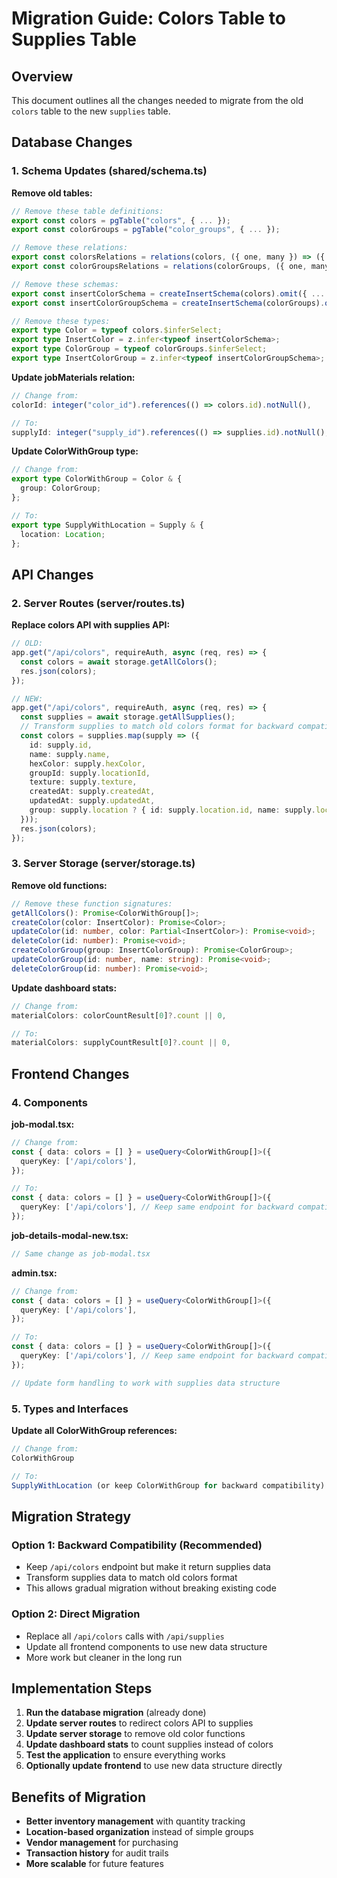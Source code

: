 # Migration Guide: Colors Table to Supplies Table

## Overview
This document outlines all the changes needed to migrate from the old `colors` table to the new `supplies` table.

## Database Changes

### 1. Schema Updates (shared/schema.ts)

**Remove old tables:**
```typescript
// Remove these table definitions:
export const colors = pgTable("colors", { ... });
export const colorGroups = pgTable("color_groups", { ... });

// Remove these relations:
export const colorsRelations = relations(colors, ({ one, many }) => ({ ... }));
export const colorGroupsRelations = relations(colorGroups, ({ one, many }) => ({ ... }));

// Remove these schemas:
export const insertColorSchema = createInsertSchema(colors).omit({ ... });
export const insertColorGroupSchema = createInsertSchema(colorGroups).omit({ ... });

// Remove these types:
export type Color = typeof colors.$inferSelect;
export type InsertColor = z.infer<typeof insertColorSchema>;
export type ColorGroup = typeof colorGroups.$inferSelect;
export type InsertColorGroup = z.infer<typeof insertColorGroupSchema>;
```

**Update jobMaterials relation:**
```typescript
// Change from:
colorId: integer("color_id").references(() => colors.id).notNull(),

// To:
supplyId: integer("supply_id").references(() => supplies.id).notNull(),
```

**Update ColorWithGroup type:**
```typescript
// Change from:
export type ColorWithGroup = Color & {
  group: ColorGroup;
};

// To:
export type SupplyWithLocation = Supply & {
  location: Location;
};
```

## API Changes

### 2. Server Routes (server/routes.ts)

**Replace colors API with supplies API:**
```typescript
// OLD:
app.get("/api/colors", requireAuth, async (req, res) => {
  const colors = await storage.getAllColors();
  res.json(colors);
});

// NEW:
app.get("/api/colors", requireAuth, async (req, res) => {
  const supplies = await storage.getAllSupplies();
  // Transform supplies to match old colors format for backward compatibility
  const colors = supplies.map(supply => ({
    id: supply.id,
    name: supply.name,
    hexColor: supply.hexColor,
    groupId: supply.locationId,
    texture: supply.texture,
    createdAt: supply.createdAt,
    updatedAt: supply.updatedAt,
    group: supply.location ? { id: supply.location.id, name: supply.location.name } : null
  }));
  res.json(colors);
});
```

### 3. Server Storage (server/storage.ts)

**Remove old functions:**
```typescript
// Remove these function signatures:
getAllColors(): Promise<ColorWithGroup[]>;
createColor(color: InsertColor): Promise<Color>;
updateColor(id: number, color: Partial<InsertColor>): Promise<void>;
deleteColor(id: number): Promise<void>;
createColorGroup(group: InsertColorGroup): Promise<ColorGroup>;
updateColorGroup(id: number, name: string): Promise<void>;
deleteColorGroup(id: number): Promise<void>;
```

**Update dashboard stats:**
```typescript
// Change from:
materialColors: colorCountResult[0]?.count || 0,

// To:
materialColors: supplyCountResult[0]?.count || 0,
```

## Frontend Changes

### 4. Components

**job-modal.tsx:**
```typescript
// Change from:
const { data: colors = [] } = useQuery<ColorWithGroup[]>({
  queryKey: ['/api/colors'],
});

// To:
const { data: colors = [] } = useQuery<ColorWithGroup[]>({
  queryKey: ['/api/colors'], // Keep same endpoint for backward compatibility
});
```

**job-details-modal-new.tsx:**
```typescript
// Same change as job-modal.tsx
```

**admin.tsx:**
```typescript
// Change from:
const { data: colors = [] } = useQuery<ColorWithGroup[]>({
  queryKey: ['/api/colors'],
});

// To:
const { data: colors = [] } = useQuery<ColorWithGroup[]>({
  queryKey: ['/api/colors'], // Keep same endpoint for backward compatibility
});

// Update form handling to work with supplies data structure
```

### 5. Types and Interfaces

**Update all ColorWithGroup references:**
```typescript
// Change from:
ColorWithGroup

// To:
SupplyWithLocation (or keep ColorWithGroup for backward compatibility)
```

## Migration Strategy

### Option 1: Backward Compatibility (Recommended)
- Keep `/api/colors` endpoint but make it return supplies data
- Transform supplies data to match old colors format
- This allows gradual migration without breaking existing code

### Option 2: Direct Migration
- Replace all `/api/colors` calls with `/api/supplies`
- Update all frontend components to use new data structure
- More work but cleaner in the long run

## Implementation Steps

1. **Run the database migration** (already done)
2. **Update server routes** to redirect colors API to supplies
3. **Update server storage** to remove old color functions
4. **Update dashboard stats** to count supplies instead of colors
5. **Test the application** to ensure everything works
6. **Optionally update frontend** to use new data structure directly

## Benefits of Migration

- **Better inventory management** with quantity tracking
- **Location-based organization** instead of simple groups
- **Vendor management** for purchasing
- **Transaction history** for audit trails
- **More scalable** for future features 